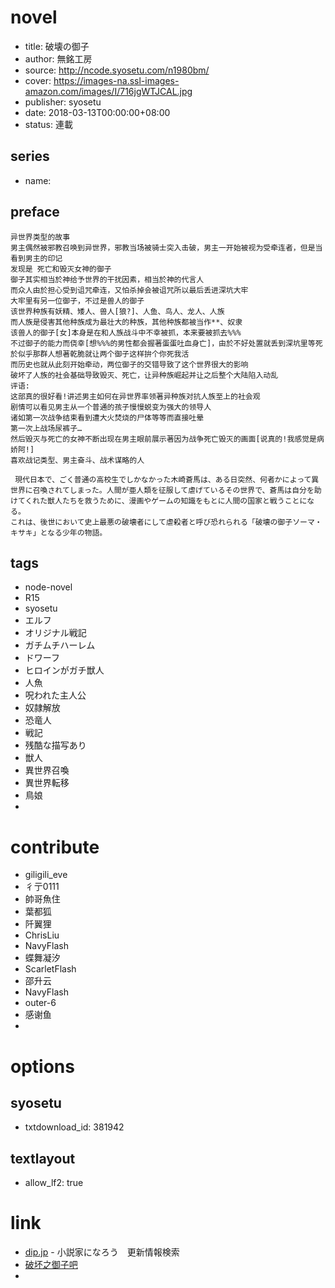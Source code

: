 # novel

- title: 破壊の御子
- author: 無銘工房
- source: http://ncode.syosetu.com/n1980bm/
- cover: https://images-na.ssl-images-amazon.com/images/I/716jgWTJCAL.jpg
- publisher: syosetu
- date: 2018-03-13T00:00:00+08:00
- status: 連載

## series

- name:

## preface


```
异世界类型的故事
男主偶然被邪教召唤到异世界，邪教当场被骑士突入击破，男主一开始被视为受牵连者，但是当看到男主的印记
发现是 死亡和毁灭女神的御子
御子其实相当於神给予世界的干扰因素，相当於神的代言人
而众人由於担心受到诅咒牵连，又怕杀掉会被诅咒所以最后丢进深坑大牢
大牢里有另一位御子，不过是兽人的御子
该世界种族有妖精、矮人、兽人[狼?]、人鱼、鸟人、龙人、人族
而人族是侵害其他种族成为最壮大的种族，其他种族都被当作**、奴隶
该兽人的御子[女]本身是在和人族战斗中不幸被抓，本来要被抓去%%%
不过御子的能力而侥幸[想%%%的男性都会握著蛋蛋吐血身亡]，由於不好处置就丢到深坑里等死
於似乎那群人想著乾脆就让两个御子这样拚个你死我活
而历史也就从此刻开始牵动，两位御子的交错导致了这个世界很大的影响
破坏了人族的社会基础导致毁灭、死亡，让异种族崛起并让之后整个大陆陷入动乱
评语:
这部真的很好看!讲述男主如何在异世界率领著异种族对抗人族至上的社会观
剧情可以看见男主从一个普通的孩子慢慢蜕变为强大的领导人
诸如第一次战争结束看到遭大火焚烧的尸体等等而直接吐晕
第一次上战场尿裤子…
然后毁灭与死亡的女神不断出现在男主眼前展示著因为战争死亡毁灭的画面[说真的!我感觉是病娇阿!]
喜欢战记类型、男主奋斗、战术谋略的人

 現代日本で、ごく普通の高校生でしかなかった木崎蒼馬は、ある日突然、何者かによって異世界に召喚されてしまった。人間が亜人類を征服して虐げているその世界で、蒼馬は自分を助けてくれた獣人たちを救うために、漫画やゲームの知識をもとに人間の国家と戦うことになる。
これは、後世において史上最悪の破壊者にして虐殺者と呼び恐れられる「破壊の御子ソーマ・キサキ」となる少年の物語。
```

## tags

- node-novel
- R15
- syosetu
- エルフ
- オリジナル戦記
- ガチムチハーレム
- ドワーフ
- ヒロインがガチ獣人
- 人魚
- 呪われた主人公
- 奴隷解放
- 恐竜人
- 戦記
- 残酷な描写あり
- 獣人
- 異世界召喚
- 異世界転移
- 鳥娘
- 

# contribute

- giligili_eve
- 彳亍0111
- 帥哥魚住
- 葉都狐
- 阡翼狸
- ChrisLiu
- NavyFlash
- 蝶舞凝汐
- ScarletFlash
- 邵升云
- NavyFlash
- outer-6
- 感谢鱼
- 

# options

## syosetu

- txtdownload_id: 381942

## textlayout

- allow_lf2: true

# link

- [dip.jp](https://narou.dip.jp/search.php?text=n1980bm&novel=all&genre=all&new_genre=all&length=0&down=0&up=100) - 小説家になろう　更新情報検索
- [破坏之御子吧](https://tieba.baidu.com/f?kw=%E7%A0%B4%E5%9D%8F%E4%B9%8B%E5%BE%A1%E5%AD%90&ie=utf-8 "")
- 


